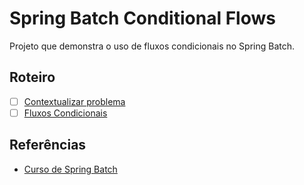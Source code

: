 # Spring Batch Conditional Flows

Projeto que demonstra o uso de fluxos condicionais no Spring Batch.

## Roteiro

- [ ] [Contextualizar problema](https://github.com/giuliana-bezerra/sb-conditional-flows/tree/v1.0)
- [ ] [Fluxos Condicionais](https://github.com/giuliana-bezerra/sb-conditional-flows/tree/v2.0)

## Referências

- [Curso de Spring Batch](https://www.udemy.com/course/curso-para-desenvolvimento-de-jobs-com-spring-batch/?referralCode=8743E206FA9240686B20)
